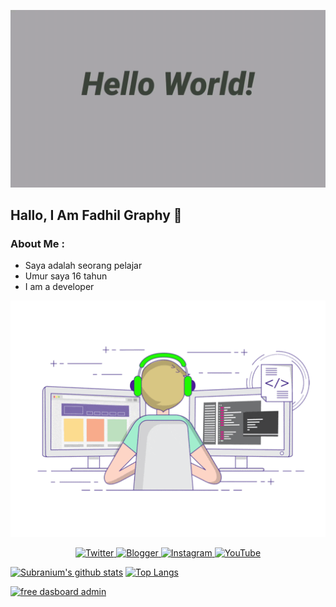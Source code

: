<p align="center">
  <img alig src="./about.gif" />
</p>

## Hallo, I Am Fadhil Graphy 🙋
### About Me :
- Saya adalah seorang pelajar
- Umur saya 16 tahun
- I am a developer

<p align="center">
  <img alig src="./code.gif" />
</p>

<p align="center">
  <a href="https://twitter.com/nurfdhl&" target="_blank">
    <img src="https://img.shields.io/badge/twitter-%231DA1F2.svg?&style=for-the-badge&logo=twitter&logoColor=white&color=071A2C" alt="Twitter"/>
  </a>
  <a href="https://fadhilgraphy.blogspot.com" target="_blank">
    <img src="https://img.shields.io/badge/blogspot-%230077B5.svg?&style=for-the-badge&logo=bloggger&logoColor=white&color=071A2C" alt="Blogger"/>
  </a>
  <a href="https://instagram.com/fdhlgrphy" target="_blank">
    <img src="https://img.shields.io/badge/instagram-%23E4405F.svg?&style=for-the-badge&logo=instagram&logoColor=white&color=071A2C" alt="Instagram"/>
  </a>
  <a href="https://youtube.com/FadhilGraphy" target="_blank">
    <img src="https://img.shields.io/badge/youtube-%2312100E.svg?&style=for-the-badge&logo=youtube&logoColor=white&color=071A2C" alt="YouTube"/>
  </a>
</p>

[![Subranium's github stats](https://github-readme-stats.vercel.app/api?username=fdhlgrphy&show_icons=true)](https://github.com/fdhlgrphy/github-readme-stats) 
[![Top Langs](https://github-readme-stats.vercel.app/api/top-langs/?username=fdhlgrphy&layout=compact)](https://github.com/fdhlgrphy/github-readme-stats)

[![free dasboard admin](https://github-readme-stats.vercel.app/api/pin/?username=fdhlgrphy&repo=dasboardadmin)](https://github.com/fdhlgrphy/dasboardadmin)